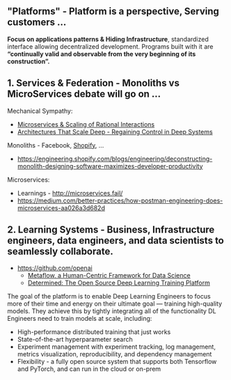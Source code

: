 ## "Platforms" - Platform is a perspective, Serving customers ...

**Focus on applications patterns & Hiding Infrastructure**, standardized interface allowing decentralized development. Programs built with it are **“continually valid and observable from the very beginning of its construction”.**


## 1. Services & Federation - Monoliths vs MicroServices debate will go on ...

Mechanical Sympathy:
  * [Microservices & Scaling of Rational Interactions](https://www.infoq.com/presentations/microservices-scalability-human-interaction)
  * [Architectures That Scale Deep - Regaining Control in Deep Systems](https://www.infoq.com/presentations/properties-deep-systems/)

Monoliths - Facebook, [Shopify](https://twitter.com/jmwind/status/1280968028637757443), ...
* https://engineering.shopify.com/blogs/engineering/deconstructing-monolith-designing-software-maximizes-developer-productivity

Microservices: 
* Learnings - http://microservices.fail/
* https://medium.com/better-practices/how-postman-engineering-does-microservices-aa026a3d682d

## 2. Learning Systems - Business, Infrastructure engineers, data engineers, and data scientists to seamlessly collaborate. 

* https://github.com/openai
  * [Metaflow, a Human-Centric Framework for Data Science](https://netflixtechblog.com/open-sourcing-metaflow-a-human-centric-framework-for-data-science-fa72e04a5d9)
  * [Determined: The Open Source Deep Learning Training Platform](https://determined.ai/developers/)

The goal of the platform is to enable Deep Learning Engineers to focus more of their time and energy on their ultimate goal — training high-quality models. They achieve this by tightly integrating all of the functionality DL Engineers need to train models at scale, including:
- High-performance distributed training that just works
- State-of-the-art hyperparameter search
- Experiment management with experiment tracking, log management, metrics visualization, reproducibility, and dependency management
- Flexibility - a fully open source system that supports both Tensorflow and PyTorch, and can run in the cloud or on-prem




